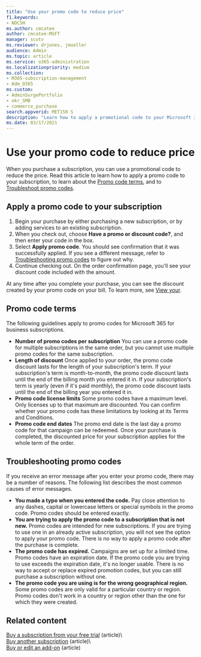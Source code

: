 ```yaml
---
title: "Use your promo code to reduce price"
f1.keywords:
- NOCSH
ms.author: cmcatee
author: cmcatee-MSFT
manager: scotv
ms.reviewer: drjones, jmueller
audience: Admin
ms.topic: article
ms.service: o365-administration
ms.localizationpriority: medium
ms.collection: 
- M365-subscription-management 
- Adm_O365
ms.custom: 
- AdminSurgePortfolio
- okr_SMB
- commerce_purchase
search.appverid: MET150 S
description: "Learn how to apply a promotional code to your Microsoft 365 subscription to reduce price, and how to troubleshoot promo code in case of an error."
ms.date: 03/17/2021
---
```


# Use your promo code to reduce price

When you purchase a subscription, you can use a promotional code to reduce the price. Read this article to learn how to apply a promo code to your subscription, to learn about the [Promo code terms](#promo-code-terms), and to [Troubleshoot promo codes](#troubleshooting-promo-codes).
  
## Apply a promo code to your subscription

1. Begin your purchase by either purchasing a new subscription, or by adding services to an existing subscription.
2. When you check out, choose **Have a promo or discount code?**, and then enter your code in the box.
3. Select **Apply promo code**. You should see confirmation that it was successfully applied. If you see a different message, refer to [Troubleshooting promo codes](#troubleshooting-promo-codes) to figure out why.
4. Continue checking out. On the order confirmation page, you'll see your discount code included with the amount.

At any time after you complete your purchase, you can see the discount created by your promo code on your bill. To learn more, see [View your](billing-and-payments/view-your-bill-or-invoice.md).
  
## Promo code terms

The following guidelines apply to promo codes for Microsoft 365 for business subscriptions.
  
- **Number of promo codes per subscription** You can use a promo code for multiple subscriptions in the same order, but you cannot use multiple promo codes for the same subscription.
- **Length of discount** Once applied to your order, the promo code discount lasts for the length of your subscription's term. If your subscription's term is month-to-month, the promo code discount lasts until the end of the billing month you entered it in. If your subscription's term is yearly (even if it's paid monthly), the promo code discount lasts until the end of the billing year you entered it in.
- **Promo code license limits** Some promo codes have a maximum level. Only licenses up to that maximum are discounted. You can confirm whether your promo code has these limitations by looking at its Terms and Conditions.
- **Promo code end dates** The promo end date is the last day a promo code for that campaign can be redeemed. Once your purchase is completed, the discounted price for your subscription applies for the whole term of the order.

## Troubleshooting promo codes

If you receive an error message after you enter your promo code, there may be a number of reasons. The following list describes the most common causes of error messages.
  
- **You made a typo when you entered the code.** Pay close attention to any dashes, capital or lowercase letters or special symbols in the promo code. Promo codes should be entered exactly.
- **You are trying to apply the promo code to a subscription that is not new.** Promo codes are intended for new subscriptions. If you are trying to use one in an already active subscription, you will not see the option to apply your promo code. There is no way to apply a promo code after the purchase is complete.
- **The promo code has expired.** Campaigns are set up for a limited time. Promo codes have an expiration date. If the promo code you are trying to use exceeds the expiration date, it's no longer usable. There is no way to accept or replace expired promotion codes, but you can still purchase a subscription without one.
- **The promo code you are using is for the wrong geographical region.** Some promo codes are only valid for a particular country or region. Promo codes don't work in a country or region other than the one for which they were created.
  
## Related content

[Buy a subscription from your free trial](./try-or-buy-microsoft-365.md) (article)\  
[Buy another subscription](./try-or-buy-microsoft-365.md) (article)\  
[Buy or edit an add-on](buy-or-edit-an-add-on.md) (article)
